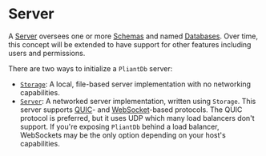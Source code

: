 # Server

A [Server](https://pliantdb.dev/main/pliantdb/core/connection/trait.ServerConnection.html) oversees one or more [Schemas](./schema.md) and named [Databases](./database.md). Over time, this concept will be extended to have support for other features including users and permissions.

There are two ways to initialize a `PliantDb` server:

* [`Storage`](https://pliantdb.dev/main/pliantdb/local/struct.Storage.html): A local, file-based server implementation with no networking capabilities.
* [`Server`](https://pliantdb.dev/main/pliantdb/server/type.Server.html): A networked server implementation, written using `Storage`. This server supports [QUIC](https://en.wikipedia.org/wiki/QUIC)- and [WebSocket](https://en.wikipedia.org/wiki/WebSocket)-based protocols. The QUIC protocol is preferred, but it uses UDP which many load balancers don't support. If you're exposing `PliantDb` behind a load balancer, WebSockets may be the only option depending on your host's capabilities.
